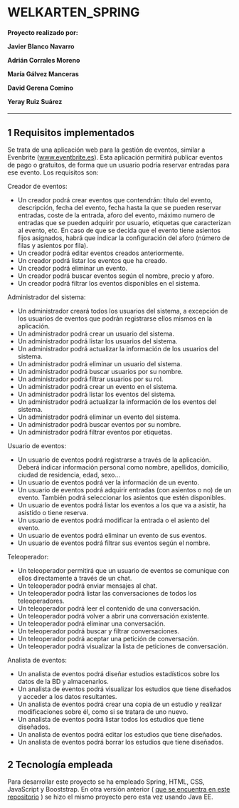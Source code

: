 # WELKARTEN_SPRING
<h4>
Proyecto realizado por:

Javier Blanco Navarro

Adrián Corrales Moreno

María Gálvez Manceras

David Gerena Comino

Yeray Ruiz Suárez

</h4>

- - -
## 1 Requisitos implementados
Se trata de una aplicación web para la gestión de eventos, similar a Evenbrite (www.eventbrite.es). Esta aplicación 
permitirá publicar eventos de pago o gratuitos, de forma que un usuario podría reservar entradas para ese evento. 
Los requisitos son:

Creador de eventos:
- Un creador podrá crear eventos que contendrán: título del evento, descripción, fecha del evento, fecha hasta la que se pueden reservar entradas, coste de la entrada, aforo del evento, máximo numero de entradas que se pueden adquirir por usuario, etiquetas que caracterizan al evento, etc. En caso de que se decida que el evento tiene asientos fijos asignados, habrá que indicar la configuración del aforo (número de filas y asientos por fila). 
- Un creador podrá editar eventos creados anteriormente.
- Un creador podrá listar los eventos que ha creado.
- Un creador podrá eliminar un evento.
- Un creador podrá buscar eventos según el nombre, precio y aforo.
- Un creador podrá filtrar los eventos disponibles en el sistema.

Administrador del sistema:
- Un administrador creará todos los usuarios del sistema, a excepción de los usuarios de eventos que podrán registrarse ellos mismos en la aplicación.
- Un administrador podrá crear un usuario del sistema.
- Un administrador podrá listar los usuarios del sistema.
- Un administrador podrá actualizar la información de los usuarios del sistema.
- Un administrador podrá eliminar un usuario del sistema.
- Un administrador podrá buscar usuarios por su nombre.
- Un administrador podrá filtrar usuarios por su rol.
- Un administrador podrá crear un evento en el sistema.
- Un administrador podrá listar los eventos del sistema.
- Un administrador podrá actualizar la información de los eventos del sistema.
- Un administrador podrá eliminar un evento del sistema.
- Un administrador podrá buscar eventos por su nombre.
- Un administrador podrá filtrar eventos por etiquetas.

Usuario de eventos: 
- Un usuario de eventos podrá registrarse a través de la aplicación. Deberá indicar información personal como nombre, apellidos, domicilio, ciudad de residencia, edad, sexo...
- Un usuario de eventos podrá ver la información de un evento.
- Un usuario de eventos podrá adquirir entradas (con asientos o no) de un evento. También podrá seleccionar los asientos que estén disponibles.
- Un usuario de eventos podrá listar los eventos a los que va a asistir, ha asistido o tiene reserva.
- Un usuario de eventos podrá modificar la entrada o el asiento del evento.
- Un usuario de eventos podrá eliminar un evento de sus eventos.
- Un usuario de eventos podrá filtrar sus eventos según el nombre.

Teleoperador:
- Un teleoperador permitirá que un usuario de eventos se comunique con ellos directamente a través de un chat.
- Un teleoperador podrá enviar mensajes al chat.
- Un teleoperador podrá listar las conversaciones de todos los teleoperadores.
- Un teleoperador podrá leer el contenido de una conversación.
- Un teleoperador podrá volver a abrir una conversación existente.
- Un teleoperador podrá eliminar una conversación.
- Un teleoperador podrá buscar y filtrar conversaciones. 
- Un teleoperador podrá aceptar una petición de conversación. 
- Un teleoperador podrá visualizar la lista de peticiones de conversación. 

Analista de eventos:
- Un analista de eventos podrá diseñar estudios estadísticos sobre los datos de la BD y almacenarlos. 
- Un analista de eventos podrá visualizar los estudios que tiene diseñados y acceder a los datos resultantes.
- Un analista de eventos podrá crear una copia de un estudio y realizar modificaciones sobre él, como si se tratara de uno nuevo. 
- Un analista de eventos podrá listar todos los estudios que tiene diseñados.
- Un analista de eventos podrá editar los estudios que tiene diseñados.
- Un analista de eventos podrá borrar los estudios que tiene diseñados.

## 2 Tecnología empleada
Para desarrollar este proyecto se ha empleado Spring, HTML, CSS, JavaScript y Booststrap.
En otra versión anterior ( [que se encuentra en este repositorio](https://github.com/xmariia55x/WELKARTEN.git) ) se hizo el mismo proyecto pero esta vez usando Java EE. 
